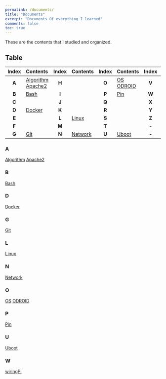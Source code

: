 ```yaml
---
permalink: /documents/
title: "Documents"
excerpt: "Documents Of everything I learned"
comments: false
toc: true
---
```


These are the contents that I studied and organized.<br>

## Table

| **Index** | Contents | **Index** | Contents | **Index** | Contents | **Index** | Contents |
| :---: | :--- | :---: | :--- | :---: | :--- | :---: | :--- |
| **A** | [Algorithm](/documents/algorithm/)<br>[Apache2](/documents/apache2/) | **H** | | **O** | [OS](/documents/os/)<br>[ODROID](/documents/odroid/) | **V** | |
| **B** | [Bash](/documents/bash/) | **I** | | **P** | [Pin](/documents/pin/) | **W** | [wiringPi](/documents/wiringpi/) |
| **C** | | **J** | | **Q** | | **X** | |
| **D** | [Docker](/documents/docker/) | **K** | | **R** | | **Y** | |
| **E** | | **L** | [Linux](/documents/linux/) | **S** | | **Z** | |
| **F** | | **M** | | **T** | | **-** | |
| **G** | [Git](/documents/git/) | **N** | [Network](/documents/network/) | **U** | [Uboot](/documents/uboot/) | **-** | |

### A

[Algorithm](/documents/algorithm/)
[Apache2](/documents/apache2/)

### B

[Bash](/documents/bash/)

### D

[Docker](/documents/docker/)

### G

[Git](/documents/git/)

### L

[Linux](/documents/linux/)

### N

[Network](/documents/network/)

### O

[OS](/documents/os/)
[ODROID](/documents/odroid/)

### P

[Pin](/documents/pin/)

### U

[Uboot](/documents/uboot/)

### W

[wiringPi](/documents/wiringpi/)
